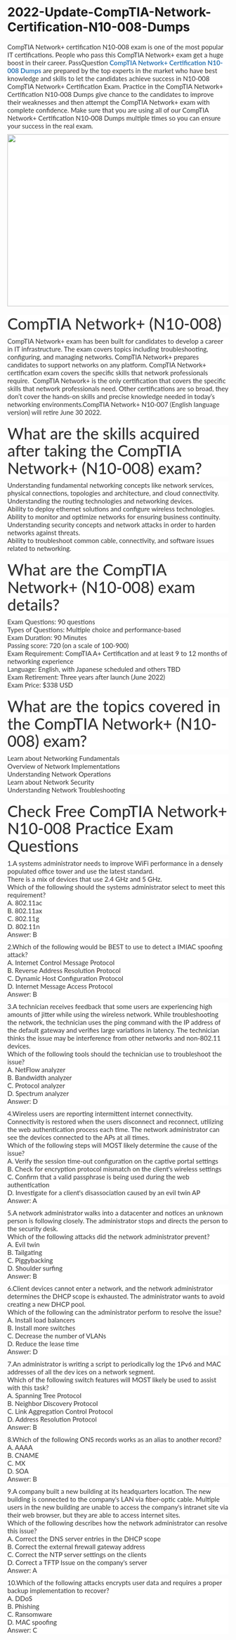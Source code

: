 # 2022-Update-CompTIA-Network-Certification-N10-008-Dumps
<p>
	<span style="font-size:12px;font-weight:normal;"><span style="white-space:normal;">
	<p style="box-sizing:border-box;margin-top:0px;margin-bottom:10px;color:#333333;font-family:Lato;font-size:15px;white-space:normal;background-color:#FFFFFF;">
		CompTIA Network+ certification N10-008 exam is one of the most popular IT certifications. People who pass this CompTIA Network+ exam get a huge boost in their career. PassQuestion&nbsp;<span style="box-sizing:border-box;font-weight:700;"><a href="https://www.passquestion.com/n10-008.html" style="box-sizing:border-box;background-color:transparent;color:#337AB7;text-decoration-line:none;">CompTIA Network+ Certification N10-008 Dumps</a></span>&nbsp;are prepared by the top experts in the market who have best knowledge and skills to let the candidates achieve success in N10-008 CompTIA Network+ Certification Exam. Practice in the CompTIA Network+ Certification N10-008 Dumps give chance to the candidates to improve their weaknesses and then attempt the CompTIA Network+ exam with complete confidence. Make sure that you are using all of our CompTIA Network+ Certification N10-008 Dumps multiple times so you can ensure your success in the real exam.
	</p>
	<p style="box-sizing:border-box;margin-top:0px;margin-bottom:10px;color:#333333;font-family:Lato;font-size:15px;white-space:normal;background-color:#FFFFFF;">
		<img alt="" src="https://www.passquestion.com/uploads/pqcom/images/20220531/cf2c733ead6af2ee9ea4b341660f0997.png" style="box-sizing:border-box;vertical-align:middle;max-width:100%;height:392px;width:600px;" />
	</p>
	<h1 style="box-sizing:border-box;margin:20px 0px 10px;font-size:36px;font-family:Lato;font-weight:500;line-height:1.1;color:#333333;white-space:normal;background-color:#FFFFFF;">
		CompTIA Network+ (N10-008)&nbsp;
	</h1>
	<p style="box-sizing:border-box;margin-top:0px;margin-bottom:10px;color:#333333;font-family:Lato;font-size:15px;white-space:normal;background-color:#FFFFFF;">
		CompTIA Network+ exam has been built for candidates to develop a career in IT infrastructure. The exam covers topics including troubleshooting, configuring, and managing networks. CompTIA Network+ prepares candidates to support networks on any platform. CompTIA Network+ certification exam covers the specific skills that network professionals require. &nbsp;CompTIA Network+ is the only certification that covers the specific skills that network professionals need. Other certifications are so broad, they don’t cover the hands-on skills and precise knowledge needed in today’s networking environments.CompTIA Network+ N10-007 (English language version) will retire June 30 2022.
	</p>
	<h1 style="box-sizing:border-box;margin:20px 0px 10px;font-size:36px;font-family:Lato;font-weight:500;line-height:1.1;color:#333333;white-space:normal;background-color:#FFFFFF;">
		What are the skills acquired after taking the CompTIA Network+ (N10-008) exam?
	</h1>
	<p style="box-sizing:border-box;margin-top:0px;margin-bottom:10px;color:#333333;font-family:Lato;font-size:15px;white-space:normal;background-color:#FFFFFF;">
		Understanding fundamental networking concepts like network services, physical connections, topologies and architecture, and cloud connectivity.<br style="box-sizing:border-box;" />
Understanding the routing technologies and networking devices.<br style="box-sizing:border-box;" />
Ability to deploy ethernet solutions and configure wireless technologies.<br style="box-sizing:border-box;" />
Ability to monitor and optimize networks for ensuring business continuity.<br style="box-sizing:border-box;" />
Understanding security concepts and network attacks in order to harden networks against threats.<br style="box-sizing:border-box;" />
Ability to troubleshoot common cable, connectivity, and software issues related to networking.
	</p>
	<h1 style="box-sizing:border-box;margin:20px 0px 10px;font-size:36px;font-family:Lato;font-weight:500;line-height:1.1;color:#333333;white-space:normal;background-color:#FFFFFF;">
		What are the CompTIA Network+ (N10-008) exam details?
	</h1>
	<p style="box-sizing:border-box;margin-top:0px;margin-bottom:10px;color:#333333;font-family:Lato;font-size:15px;white-space:normal;background-color:#FFFFFF;">
		Exam Questions: 90 questions<br style="box-sizing:border-box;" />
Types of Questions: Multiple choice and performance-based&nbsp;<br style="box-sizing:border-box;" />
Exam Duration: 90 Minutes<br style="box-sizing:border-box;" />
Passing score: 720 (on a scale of 100-900)<br style="box-sizing:border-box;" />
Exam Requirement: CompTIA A+ Certification and at least 9 to 12 months of networking experience<br style="box-sizing:border-box;" />
Language: English, with Japanese scheduled and others TBD<br style="box-sizing:border-box;" />
Exam Retirement: Three years after launch (June 2022)<br style="box-sizing:border-box;" />
Exam Price: $338 USD
	</p>
	<h1 style="box-sizing:border-box;margin:20px 0px 10px;font-size:36px;font-family:Lato;font-weight:500;line-height:1.1;color:#333333;white-space:normal;background-color:#FFFFFF;">
		What are the topics covered in the CompTIA Network+ (N10-008) exam?
	</h1>
	<p style="box-sizing:border-box;margin-top:0px;margin-bottom:10px;color:#333333;font-family:Lato;font-size:15px;white-space:normal;background-color:#FFFFFF;">
		Learn about Networking Fundamentals<br style="box-sizing:border-box;" />
Overview of Network Implementations<br style="box-sizing:border-box;" />
Understanding Network Operations<br style="box-sizing:border-box;" />
Learn about Network Security<br style="box-sizing:border-box;" />
Understanding Network Troubleshooting
	</p>
	<h1 style="box-sizing:border-box;margin:20px 0px 10px;font-size:36px;font-family:Lato;font-weight:500;line-height:1.1;color:#333333;white-space:normal;background-color:#FFFFFF;">
		Check Free CompTIA Network+ N10-008 Practice Exam Questions
	</h1>
	<p style="box-sizing:border-box;margin-top:0px;margin-bottom:10px;color:#333333;font-family:Lato;font-size:15px;white-space:normal;background-color:#FFFFFF;">
		1.A systems administrator needs to improve WiFi performance in a densely populated office tower and use the latest standard.<br style="box-sizing:border-box;" />
There is a mix of devices that use 2.4 GHz and 5 GHz.<br style="box-sizing:border-box;" />
Which of the following should the systems administrator select to meet this requirement?<br style="box-sizing:border-box;" />
A. 802.11ac<br style="box-sizing:border-box;" />
B. 802.11ax<br style="box-sizing:border-box;" />
C. 802.11g<br style="box-sizing:border-box;" />
D. 802.11n<br style="box-sizing:border-box;" />
Answer: B
	</p>
	<p style="box-sizing:border-box;margin-top:0px;margin-bottom:10px;color:#333333;font-family:Lato;font-size:15px;white-space:normal;background-color:#FFFFFF;">
		2.Which of the following would be BEST to use to detect a IMIAC spoofing attack?<br style="box-sizing:border-box;" />
A. Internet Control Message Protocol<br style="box-sizing:border-box;" />
B. Reverse Address Resolution Protocol<br style="box-sizing:border-box;" />
C. Dynamic Host Configuration Protocol<br style="box-sizing:border-box;" />
D. Internet Message Access Protocol<br style="box-sizing:border-box;" />
Answer: B
	</p>
	<p style="box-sizing:border-box;margin-top:0px;margin-bottom:10px;color:#333333;font-family:Lato;font-size:15px;white-space:normal;background-color:#FFFFFF;">
		3.A technician receives feedback that some users are experiencing high amounts of jitter while using the wireless network. While troubleshooting the network, the technician uses the ping command with the IP address of the default gateway and verifies large variations in latency. The technician thinks the issue may be interference from other networks and non-802.11 devices.<br style="box-sizing:border-box;" />
Which of the following tools should the technician use to troubleshoot the issue?<br style="box-sizing:border-box;" />
A. NetFlow analyzer<br style="box-sizing:border-box;" />
B. Bandwidth analyzer<br style="box-sizing:border-box;" />
C. Protocol analyzer<br style="box-sizing:border-box;" />
D. Spectrum analyzer<br style="box-sizing:border-box;" />
Answer: D
	</p>
	<p style="box-sizing:border-box;margin-top:0px;margin-bottom:10px;color:#333333;font-family:Lato;font-size:15px;white-space:normal;background-color:#FFFFFF;">
		4.Wireless users are reporting intermittent internet connectivity. Connectivity is restored when the users disconnect and reconnect, utilizing the web authentication process each time. The network administrator can see the devices connected to the APs at all times.<br style="box-sizing:border-box;" />
Which of the following steps will MOST likely determine the cause of the issue?<br style="box-sizing:border-box;" />
A. Verify the session time-out configuration on the captive portal settings<br style="box-sizing:border-box;" />
B. Check for encryption protocol mismatch on the client's wireless settings<br style="box-sizing:border-box;" />
C. Confirm that a valid passphrase is being used during the web authentication<br style="box-sizing:border-box;" />
D. Investigate for a client's disassociation caused by an evil twin AP<br style="box-sizing:border-box;" />
Answer: A
	</p>
	<p style="box-sizing:border-box;margin-top:0px;margin-bottom:10px;color:#333333;font-family:Lato;font-size:15px;white-space:normal;background-color:#FFFFFF;">
		5.A network administrator walks into a datacenter and notices an unknown person is following closely. The administrator stops and directs the person to the security desk.<br style="box-sizing:border-box;" />
Which of the following attacks did the network administrator prevent?<br style="box-sizing:border-box;" />
A. Evil twin<br style="box-sizing:border-box;" />
B. Tailgating<br style="box-sizing:border-box;" />
C. Piggybacking<br style="box-sizing:border-box;" />
D. Shoulder surfing<br style="box-sizing:border-box;" />
Answer: B
	</p>
	<p style="box-sizing:border-box;margin-top:0px;margin-bottom:10px;color:#333333;font-family:Lato;font-size:15px;white-space:normal;background-color:#FFFFFF;">
		6.Client devices cannot enter a network, and the network administrator determines the DHCP scope is exhausted. The administrator wants to avoid creating a new DHCP pool.<br style="box-sizing:border-box;" />
Which of the following can the administrator perform to resolve the issue?<br style="box-sizing:border-box;" />
A. Install load balancers<br style="box-sizing:border-box;" />
B. Install more switches<br style="box-sizing:border-box;" />
C. Decrease the number of VLANs<br style="box-sizing:border-box;" />
D. Reduce the lease time<br style="box-sizing:border-box;" />
Answer: D
	</p>
	<p style="box-sizing:border-box;margin-top:0px;margin-bottom:10px;color:#333333;font-family:Lato;font-size:15px;white-space:normal;background-color:#FFFFFF;">
		7.An administrator is writing a script to periodically log the 1Pv6 and MAC addresses of all the dev ices on a network segment.<br style="box-sizing:border-box;" />
Which of the following switch features will MOST likely be used to assist with this task?<br style="box-sizing:border-box;" />
A. Spanning Tree Protocol<br style="box-sizing:border-box;" />
B. Neighbor Discovery Protocol<br style="box-sizing:border-box;" />
C. Link Aggregation Control Protocol<br style="box-sizing:border-box;" />
D. Address Resolution Protocol<br style="box-sizing:border-box;" />
Answer: B
	</p>
	<p style="box-sizing:border-box;margin-top:0px;margin-bottom:10px;color:#333333;font-family:Lato;font-size:15px;white-space:normal;background-color:#FFFFFF;">
		8.Which of the following ONS records works as an alias to another record?<br style="box-sizing:border-box;" />
A. AAAA<br style="box-sizing:border-box;" />
B. CNAME<br style="box-sizing:border-box;" />
C. MX<br style="box-sizing:border-box;" />
D. SOA<br style="box-sizing:border-box;" />
Answer: B
	</p>
	<p style="box-sizing:border-box;margin-top:0px;margin-bottom:10px;color:#333333;font-family:Lato;font-size:15px;white-space:normal;background-color:#FFFFFF;">
		9.A company built a new building at its headquarters location. The new building is connected to the company's LAN via fiber-optic cable. Multiple users in the new building are unable to access the company's intranet site via their web browser, but they are able to access internet sites.<br style="box-sizing:border-box;" />
Which of the following describes how the network administrator can resolve this issue?<br style="box-sizing:border-box;" />
A. Correct the DNS server entries in the DHCP scope<br style="box-sizing:border-box;" />
B. Correct the external firewall gateway address<br style="box-sizing:border-box;" />
C. Correct the NTP server settings on the clients<br style="box-sizing:border-box;" />
D. Correct a TFTP Issue on the company's server<br style="box-sizing:border-box;" />
Answer: A
	</p>
	<p style="box-sizing:border-box;margin-top:0px;margin-bottom:10px;color:#333333;font-family:Lato;font-size:15px;white-space:normal;background-color:#FFFFFF;">
		10.Which of the following attacks encrypts user data and requires a proper backup implementation to recover?<br style="box-sizing:border-box;" />
A. DDoS<br style="box-sizing:border-box;" />
B. Phishing<br style="box-sizing:border-box;" />
C. Ransomware<br style="box-sizing:border-box;" />
D. MAC spoofing<br style="box-sizing:border-box;" />
Answer: C
	</p>
</span></span>
</p>
<p>
	<span style="white-space:normal;"></span> 
</p>
